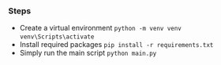### Steps

- Create a virtual environment
  `python -m venv venv`
  `venv\Scripts\activate`
- Install required packages
  `pip install -r requirements.txt`
- Simply run the main script
  `python main.py`
